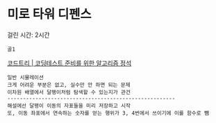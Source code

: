 # 미로 타워 디펜스

걸린 시간: 2시간

`골1`

[코드트리 | 코딩테스트 준비를 위한 알고리즘 정석](https://www.codetree.ai/training-field/frequent-problems/problems/maze-tower-defense/description?page=2&pageSize=20)

```
일반 시뮬레이션
크게 어려운 부분은 없고, 실수만 안 하면 되는 문제
이차원 배열에서 달팽이처럼 탐색할 수 있는지가 관건
------------------------------------------------------ 
해설에선 달팽이 이동의 자표들을 미리 저장하고 시작
또, 이동 좌표에서 연속하는 숫자를 얻는 행위가 3, 4번에서 쓰이기에 이를 함수로 뺌 
```
